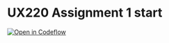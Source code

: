 UX220 Assignment 1 start
===

[![Open in Codeflow](https://developer.stackblitz.com/img/open_in_codeflow.svg)](https:///pr.new/sairasnh/UX220Assignment1
)
